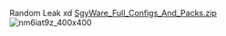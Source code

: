 Random Leak xd
[SgyWare_Full_Configs_And_Packs.zip](https://github.com/roblosplaya/6872274482.lua/files/12864436/SgyWare_Full_Configs_And_Packs.zip)
![nm6iat9z_400x400](https://github.com/roblosplaya/6872274482.lua/assets/143820926/edea5f0e-45f2-4451-8ff0-9cdffc5c6e3a)
